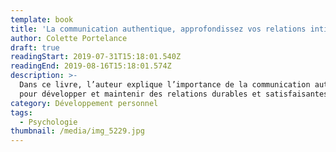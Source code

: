 ```yaml
---
template: book
title: 'La communication authentique, approfondissez vos relations intimes.'
author: Colette Portelance
draft: true
readingStart: 2019-07-31T15:18:01.540Z
readingEnd: 2019-08-16T15:18:01.574Z
description: >-
  Dans ce livre, l’auteur explique l’importance de la communication authentique
  pour développer et maintenir des relations durables et satisfaisantes.
category: Développement personnel
tags:
  - Psychologie
thumbnail: /media/img_5229.jpg
---
```


